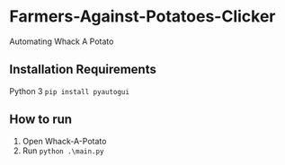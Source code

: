 # Farmers-Against-Potatoes-Clicker
Automating Whack A Potato

## Installation Requirements
Python 3
`pip install pyautogui`

## How to run
1. Open Whack-A-Potato 
2. Run `python .\main.py`
